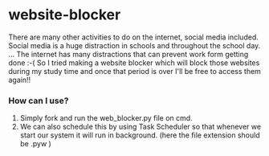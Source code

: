 # website-blocker
There are many other activities to do on the internet, social media included. 
Social media is a huge distraction in schools and throughout the school day. ... The internet has many distractions that can prevent work form getting done :-( 
So I tried making a website blocker which will block those websites during my study time and once that period is over I'll be free to access them again!! 

### How can I use?

1. Simply fork and run the web_blocker.py file on cmd.
2. We can also schedule this by using Task Scheduler so that whenever we start our system it will run in background. (here the file extension should be .pyw ) 
